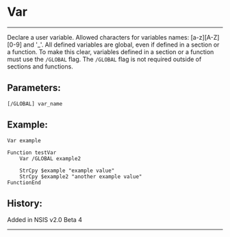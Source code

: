 # Var

---

Declare a user variable. Allowed characters for variables names: [a-z][A-Z][0-9] and '_'. All defined variables are global, even if defined in a section or a function. To make this clear, variables defined in a section or a function must use the `/GLOBAL` flag. The `/GLOBAL` flag is not required outside of sections and functions.

## Parameters:

    [/GLOBAL] var_name

## Example:

	Var example
 
	Function testVar
		Var /GLOBAL example2

		StrCpy $example "example value"
		StrCpy $example2 "another example value"
	FunctionEnd

## History:

Added in NSIS v2.0 Beta 4

---
